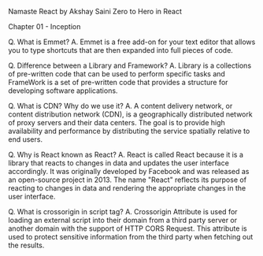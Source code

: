 Namaste React by Akshay Saini Zero to Hero in React

Chapter 01 - Inception

Q. What is Emmet?
A. Emmet is a free add-on for your text editor that allows you to type shortcuts that are then expanded into full pieces of code.

Q. Difference between a Library and Framework?
A. Library is a collections of pre-written code that can be used to perform specific tasks and FrameWork is a set of pre-written code that provides a structure for developing software applications.
 
Q. What is CDN? Why do we use it? 
A. A content delivery network, or content distribution network (CDN), is a geographically distributed network of proxy servers and their data centers. The goal is to provide high availability and performance by distributing the service spatially relative to end users.

Q. Why is React known as React?
A. React is called React because it is a library that reacts to changes in data and updates the user interface accordingly. It was originally developed by Facebook and was released as an open-source project in 2013. The name "React" reflects its purpose of reacting to changes in data and rendering the appropriate changes in the user interface.

Q. What is crossorigin in script tag?
A. Crossorigin Attribute is used for loading an external script into their domain from a third party server or another domain with the support of HTTP CORS Request. This attribute is used to protect sensitive information from the third party when fetching out the results.
